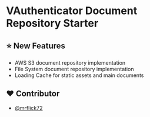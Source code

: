 # VAuthenticator Document Repository Starter

## :star: New Features

- AWS S3 document repository implementation
- File System document repository implementation
- Loading Cache for static assets and main documents

## :heart: Contributor

- [@mrflick72](https://github.com/mrFlick72)